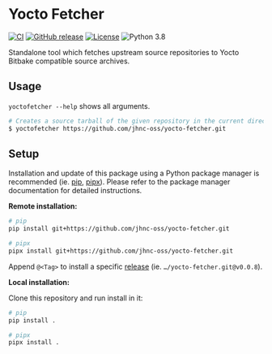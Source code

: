 # Yocto Fetcher

[![CI](https://github.com/jhnc-oss/yocto-fetcher/workflows/ci/badge.svg)](https://github.com/jhnc-oss/yocto-fetcher/actions)
[![GitHub release](https://img.shields.io/github/release/jhnc-oss/yocto-fetcher.svg)](https://github.com/jhnc-oss/yocto-fetcher/releases)
[![License](https://img.shields.io/badge/license-MIT-yellow.svg)](LICENSE)
![Python 3.8](https://img.shields.io/badge/python-3.10-green.svg)

Standalone tool which fetches upstream source repositories to Yocto Bitbake compatible source archives.


## Usage

`yoctofetcher --help` shows all arguments.

```bash
# Creates a source tarball of the given repository in the current directory
$ yoctofetcher https://github.com/jhnc-oss/yocto-fetcher.git
```

## Setup

Installation and update of this package using a Python package manager is recommended (ie. [pip](https://pip.pypa.io/en/stable/), [pipx](https://pipx.pypa.io/stable/)).
Please refer to the package manager documentation for detailed instructions.

**Remote installation:**

```bash
# pip
pip install git+https://github.com/jhnc-oss/yocto-fetcher.git

# pipx
pipx install git+https://github.com/jhnc-oss/yocto-fetcher.git
```
Append `@<Tag>` to install a specific [release](https://github.com/jhnc-oss/yocto-fetcher/releases) (ie. `…/yocto-fetcher.git@v0.0.8`).

**Local installation:**

Clone this repository and run install in it:

```bash
# pip
pip install .

# pipx
pipx install .
```

